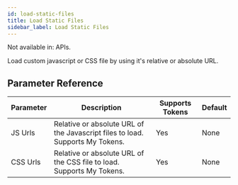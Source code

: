 ```yaml
---
id: load-static-files
title: Load Static Files
sidebar_label: Load Static Files
---
```


Not available in: APIs.


Load custom javascript or CSS file by using it's relative or absolute URL.

## Parameter Reference
| Parameter | Description | Supports Tokens | Default |
| -- | -- | -- | -- |
| JS Urls | Relative or absolute URL of the Javascript files to load. Supports My Tokens. | Yes | None |
| CSS Urls | Relative or absolute URL of the CSS file to load. Supports My Tokens. | Yes | None |
